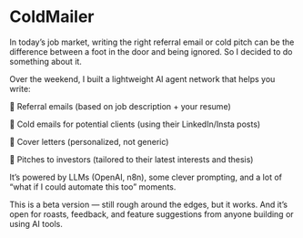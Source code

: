 # ColdMailer

In today’s job market, writing the right referral email or cold pitch can be the difference between a foot in the door and being ignored. So I decided to do something about it.

Over the weekend, I built a lightweight AI agent network that helps you write:

🧠 Referral emails (based on job description + your resume)

📩 Cold emails for potential clients (using their LinkedIn/Insta posts)

💼 Cover letters (personalized, not generic)

🚀 Pitches to investors (tailored to their latest interests and thesis)

It’s powered by LLMs (OpenAI, n8n), some clever prompting, and a lot of “what if I could automate this too” moments.

This is a beta version — still rough around the edges, but it works. And it’s open for roasts, feedback, and feature suggestions from anyone building or using AI tools.
